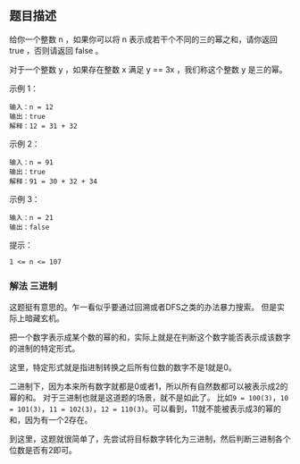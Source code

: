 ## 题目描述
给你一个整数 n ，如果你可以将 n 表示成若干个不同的三的幂之和，请你返回 true ，否则请返回 false 。

对于一个整数 y ，如果存在整数 x 满足 y == 3x ，我们称这个整数 y 是三的幂。

示例 1：
```
输入：n = 12
输出：true
解释：12 = 31 + 32
```
示例 2：
```
输入：n = 91
输出：true
解释：91 = 30 + 32 + 34
```
示例 3：
```
输入：n = 21
输出：false
```

提示：
```
1 <= n <= 107
```

### 解法 三进制
这题挺有意思的。乍一看似乎要通过回溯或者DFS之类的办法暴力搜索。
但是实际上暗藏玄机。

把一个数字表示成某个数的幂的和，实际上就是在判断这个数字能否表示成该数字的进制的特定形式。

这里，特定形式就是指进制转换之后所有位数的数字不是1就是0。

二进制下，因为本来所有数字就都是0或者1，所以所有自然数都可以被表示成2的幂的和。
对于三进制也就是这道题的场景，就不是如此了。
比如`9 = 100(3)`，`10 = 101(3)`，`11 = 102(3)`，`12 = 110(3)`。可以看到，11就不能被表示成3的幂的和，因为有一个2存在。

到这里，这题就很简单了，先尝试将目标数字转化为三进制，然后判断三进制各个位数是否有2即可。